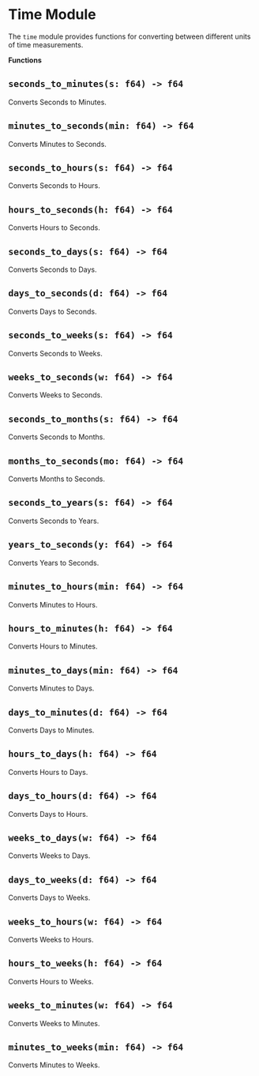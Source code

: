 # Time Module

The `time` module provides functions for converting between different units of time measurements.

**Functions**

## `seconds_to_minutes(s: f64) -> f64`

Converts Seconds to Minutes.

## `minutes_to_seconds(min: f64) -> f64`

Converts Minutes to Seconds.

## `seconds_to_hours(s: f64) -> f64`

Converts Seconds to Hours.

## `hours_to_seconds(h: f64) -> f64`

Converts Hours to Seconds.

## `seconds_to_days(s: f64) -> f64`

Converts Seconds to Days.

## `days_to_seconds(d: f64) -> f64`

Converts Days to Seconds.

## `seconds_to_weeks(s: f64) -> f64`

Converts Seconds to Weeks.

## `weeks_to_seconds(w: f64) -> f64`

Converts Weeks to Seconds.

## `seconds_to_months(s: f64) -> f64`

Converts Seconds to Months.

## `months_to_seconds(mo: f64) -> f64`

Converts Months to Seconds.

## `seconds_to_years(s: f64) -> f64`

Converts Seconds to Years.

## `years_to_seconds(y: f64) -> f64`

Converts Years to Seconds.

## `minutes_to_hours(min: f64) -> f64`

Converts Minutes to Hours.

## `hours_to_minutes(h: f64) -> f64`

Converts Hours to Minutes.

## `minutes_to_days(min: f64) -> f64`

Converts Minutes to Days.

## `days_to_minutes(d: f64) -> f64`

Converts Days to Minutes.

## `hours_to_days(h: f64) -> f64`

Converts Hours to Days.

## `days_to_hours(d: f64) -> f64`

Converts Days to Hours.

## `weeks_to_days(w: f64) -> f64`

Converts Weeks to Days.

## `days_to_weeks(d: f64) -> f64`

Converts Days to Weeks.

## `weeks_to_hours(w: f64) -> f64`

Converts Weeks to Hours.

## `hours_to_weeks(h: f64) -> f64`

Converts Hours to Weeks.

## `weeks_to_minutes(w: f64) -> f64`

Converts Weeks to Minutes.

## `minutes_to_weeks(min: f64) -> f64`

Converts Minutes to Weeks.
